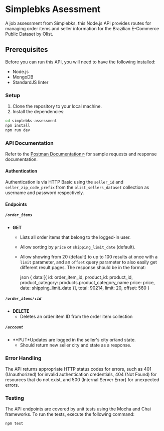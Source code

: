 # Simplebks Asessment

A job assessment from Simplebks, this Node.js API provides routes for managing order items and seller information for the Brazilian E-Commerce Public Dataset by Olist.

## Prerequisites

Before you can run this API, you will need to have the following installed:

* Node.js
* MongoDB
* StandardJS linter

### Setup

1. Clone the repository to your local machine.
2. Install the dependencies:

```bash
cd simplebks-assessment
npm install
npm run dev
```

### API Documentation

Refer to the [Postman Documentation↗](https://documenter.getpostman.com/view/25333551/2s9YeD8DN9) for sample requests and response documentation.

#### Authentication

Authentication is via HTTP Basic using the `seller_id` and `seller_zip_code_prefix` from the `olist_sellers_dataset` collection as username and password respectively.

#### Endpoints

##### `/order_items`

* **GET**
  * Lists all order items that belong to the logged-in user.
  * Allow sorting by `price` or `shipping_limit_date` (default).
  * Allow showing from 20 (default) to up to 100 results at once with a `limit` parameter, and an `offset` query parameter to also easily get different result pages. The response should be in the format:

    json
    {
     data:[{
      id: order_item_id,
      product_id: product_id,
      product_category: products.product_category_name
      price: price,
      date: shipping_limit_date
     }],
     total: 90214,
     limit: 20,
     offset: 560
    }

##### `/order_items/:id`

* **DELETE**
  * Deletes an order item ID from the order item collection

##### `/account`

* **PUT*Updates are logged in the seller's city or/and state.
  * Should return new seller city and state as a response.

### Error Handling

The API returns appropriate HTTP status codes for errors, such as 401 (Unauthorized) for invalid authentication credentials, 404 (Not Found) for resources that do not exist, and 500 (Internal Server Error) for unexpected errors.

### Testing

The API endpoints are covered by unit tests using the Mocha and Chai frameworks. To run the tests, execute the following command:

```bash
npm test
```
